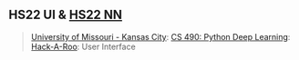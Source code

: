 ## HS22 UI & [HS22 NN](https://github.com/ala2q6/CS490-H-NN)
> [University of Missouri - Kansas City](https://www.umkc.edu/): [CS 490: Python Deep Learning](https://catalog.umkc.edu/course-offerings/undergraduate/comp-sci/): [Hack-A-Roo](https://info.umkc.edu/hack-a-roo/): User Interface
